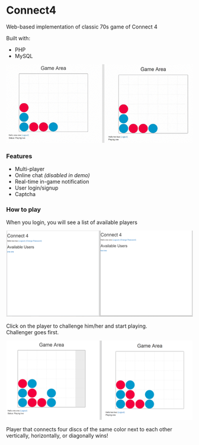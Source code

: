 # Connect4
Web-based implementation of classic 70s game of Connect 4

Built with:
* PHP
* MySQL

<img src="images/demo.gif" width="700px">

### Features
* Multi-player
* Online chat <i>(disabled in demo)</i>
* Real-time in-game notification
* User login/signup
* Captcha



### How to play
When you login, you will see a list of available players

<img src="images/demo1.png" width="700px">

Click on the player to challenge him/her and start playing. <br> Challenger goes first.

<img src="images/demo2.png" width="700px">

Player that connects four discs of the same color next to each other vertically, horizontally, or diagonally wins!
